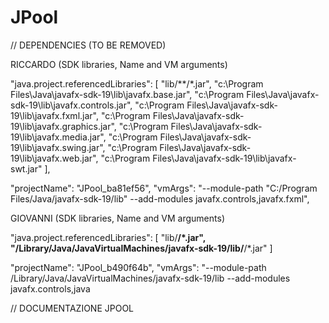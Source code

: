 # JPool

// DEPENDENCIES (TO BE REMOVED)

RICCARDO (SDK libraries, Name and VM arguments)

"java.project.referencedLibraries": [
        "lib/**/*.jar",
        "c:\\Program Files\\Java\\javafx-sdk-19\\lib\\javafx.base.jar",
        "c:\\Program Files\\Java\\javafx-sdk-19\\lib\\javafx.controls.jar",
        "c:\\Program Files\\Java\\javafx-sdk-19\\lib\\javafx.fxml.jar",
        "c:\\Program Files\\Java\\javafx-sdk-19\\lib\\javafx.graphics.jar",
        "c:\\Program Files\\Java\\javafx-sdk-19\\lib\\javafx.media.jar",
        "c:\\Program Files\\Java\\javafx-sdk-19\\lib\\javafx.swing.jar",
        "c:\\Program Files\\Java\\javafx-sdk-19\\lib\\javafx.web.jar",
        "c:\\Program Files\\Java\\javafx-sdk-19\\lib\\javafx-swt.jar"
    ],

"projectName": "JPool_ba81ef56",
"vmArgs": "--module-path \"C:/Program Files/Java/javafx-sdk-19/lib\" --add-modules javafx.controls,javafx.fxml",


GIOVANNI (SDK libraries, Name and VM arguments)

"java.project.referencedLibraries": [
        "lib/**/*.jar",
        "/Library/Java/JavaVirtualMachines/javafx-sdk-19/lib/**/*.jar"
    ]

"projectName": "JPool_b490f64b",
"vmArgs": "--module-path /Library/Java/JavaVirtualMachines/javafx-sdk-19/lib --add-modules javafx.controls,java

// DOCUMENTAZIONE JPOOL
